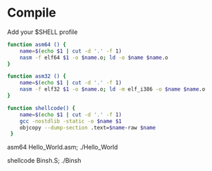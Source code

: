 # Compile

Add your $SHELL profile

```bash
function asm64 () {
    name=$(echo $1 | cut -d '.' -f 1)
    nasm -f elf64 $1 -o $name.o; ld -o $name $name.o
}

function asm32 () {
    name=$(echo $1 | cut -d '.' -f 1)
    nasm -f elf32 $1 -o $name.o; ld -m elf_i386 -o $name $name.o
}

function shellcode() {
    name=$(echo $1 | cut -d '.' -f 1)
    gcc -nostdlib -static -o $name $1
    objcopy --dump-section .text=$name-raw $name
 }
```

asm64 Hello_World.asm; ./Hello_World

shellcode Binsh.S; ./Binsh
